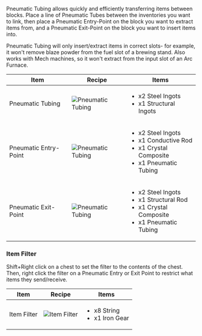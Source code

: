 Pneumatic Tubing allows quickly and efficiently transferring items between blocks. Place a line of Pneumatic Tubes between the inventories you want to link, then place a Pneumatic Entry-Point on the block you want to extract items from, and a Pneumatic Exit-Point on the block you want to insert items into.

Pneumatic Tubing will only insert/extract items in correct slots- for example, it won't remove blaze powder from the fuel slot of a brewing stand. Also works with Mech machines, so it won't extract from the input slot of an Arc Furnace.

| Item | Recipe | Items |
|------|--------|-------|
| Pneumatic Tubing | ![Pneumatic Tubing](https://cdn.discordapp.com/attachments/739536694398812230/879748926943686696/item_pipe.png) | <ul><li>x2 Steel Ingots</li><li>x1 Structural Ingots</li></ul> |
| Pneumatic Entry-Point | ![Pneumatic Tubing](https://cdn.discordapp.com/attachments/739536694398812230/879748944018673714/item_extractor.png) | <ul><li>x2 Steel Ingots</li><li>x1 Conductive Rod</li><li>x1 Crystal Composite</li><li>x1 Pneumatic Tubing</li></ul> |
| Pneumatic Exit-Point | ![Pneumatic Tubing](https://cdn.discordapp.com/attachments/739536694398812230/879748952755429396/item_inserter.png) | <ul><li>x2 Steel Ingots</li><li>x1 Structural Rod</li><li>x1 Crystal Composite</li><li>x1 Pneumatic Tubing</li></ul> |

### Item Filter

Shift+Right click on a chest to set the filter to the contents of the chest. Then, right click the filter on a Pneumatic Entry or Exit Point to restrict what items they send/receive.

| Item | Recipe | Items |
|------|--------|-------|
| Item Filter | ![Item Filter](https://cdn.discordapp.com/attachments/739536694398812230/879748960829472788/item_filter.png) | <ul><li>x8 String</li><li>x1 Iron Gear</li></ul> |

